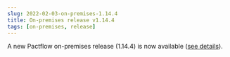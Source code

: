 ```yaml
---
slug: 2022-02-03-on-premises-1.14.4
title: On-premises release v1.14.4
tags: [on-premises, release]
---
```


A new Pactflow on-premises release (1.14.4) is now available ([see details](https://docs.pactflow.io/docs/on-premises/releases/1.14.4)).
